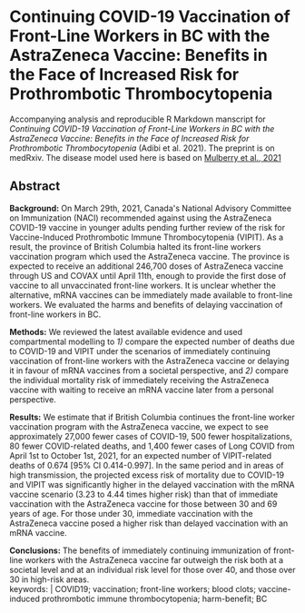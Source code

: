 # Continuing COVID-19 Vaccination of Front-Line Workers in BC with the AstraZeneca Vaccine: Benefits in the Face of Increased Risk for Prothrombotic Thrombocytopenia

Accompanying analysis and reproducible R Markdown manscript for *Continuing COVID-19 Vaccination of Front-Line Workers in BC with the AstraZeneca Vaccine: Benefits in the Face of Increased Risk for Prothrombotic Thrombocytopenia* (Adibi et al. 2021).
The preprint is on medRxiv. The disease model used here is based on [Mulberry et al., 2021](https://github.com/nmulberry/essential-workers-vaccine/)

## Abstract

  **Background:** On March 29th, 2021, Canada's National Advisory Committee on Immunization (NACI) recommended against using the AstraZeneca COVID-19 vaccine in younger adults pending further review of the risk for Vaccine-Induced Prothrombotic Immune Thrombocytopenia (VIPIT). As a result, the province of British Columbia halted its front-line workers vaccination program which used the AstraZeneca vaccine. The province is expected to receive an additional 246,700 doses of AstraZeneca vaccine through US and COVAX until April 11th, enough to provide the first dose of vaccine to all unvaccinated front-line workers. It is unclear whether the alternative, mRNA vaccines can be immediately made available to front-line workers. We evaluated the harms and benefits of delaying vaccination of front-line workers in BC. 
  
  **Methods:** We reviewed the latest available evidence and used compartmental modelling to *1)* compare the expected number of deaths due to COVID-19 and VIPIT under the scenarios of immediately continuing vaccination of front-line workers with the AstraZeneca vaccine or delaying it in favour of mRNA vaccines from a societal perspective, and *2)* compare the individual mortality risk of immediately receiving the AstraZeneca vaccine with waiting to receive an mRNA vaccine later from a personal perspective. 
  
  **Results:** We estimate that if British Columbia continues the front-line worker vaccination program with the AstraZeneca vaccine, we expect to see approximately 27,000 fewer cases of COVID-19, 500 fewer hospitalizations, 80 fewer COVID-related deaths, and 1,400 fewer cases of Long COVID from April 1st to October 1st, 2021, for an expected number of VIPIT-related deaths of 0.674 [95% CI 0.414-0.997]. In the same period and in areas of high transmission, the projected excess risk of mortality due to COVID-19 and VIPIT was significantly higher in the delayed vaccination with the mRNA vaccine scenario (3.23 to 4.44 times higher risk) than that of immediate vaccination with the AstraZeneca vaccine for those between 30 and 69 years of age. For those under 30, immediate vaccination with the AstraZeneca vaccine posed a higher risk than delayed vaccination with an mRNA vaccine.
  
  **Conclusions:** The benefits of immediately continuing immunization of front-line workers with the AstraZeneca vaccine far outweigh the risk both at a societal level and at an individual risk level for those over 40, and those over 30 in high-risk areas.  
keywords: |
  COVID19; vaccination; front-line workers; blood clots; vaccine-induced prothrombotic immune thrombocytopenia; harm-benefit; BC
